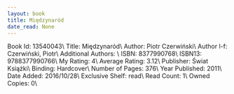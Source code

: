 ```yaml
---
layout: book
title: Międzynaród
date_read: None
---
```


Book Id: 13540043\ 
Title: Międzynaród\ 
Author: Piotr Czerwiński\ 
Author l-f: Czerwiński, Piotr\ 
Additional Authors: \ 
ISBN: 8377990768\ 
ISBN13: 9788377990766\ 
My Rating: 4\ 
Average Rating: 3.12\ 
Publisher: Świat Książki\ 
Binding: Hardcover\ 
Number of Pages: 376\ 
Year Published: 2011\ 
Date Added: 2016/10/28\ 
Exclusive Shelf: read\ 
Read Count: 1\ 
Owned Copies: 0\ 

